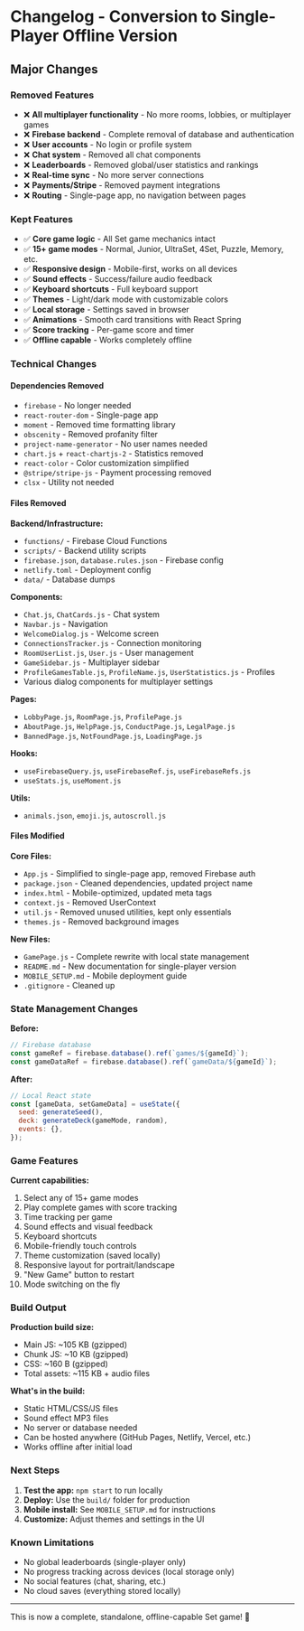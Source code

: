 # Changelog - Conversion to Single-Player Offline Version

## Major Changes

### Removed Features
- ❌ **All multiplayer functionality** - No more rooms, lobbies, or multiplayer games
- ❌ **Firebase backend** - Complete removal of database and authentication
- ❌ **User accounts** - No login or profile system
- ❌ **Chat system** - Removed all chat components
- ❌ **Leaderboards** - Removed global/user statistics and rankings
- ❌ **Real-time sync** - No more server connections
- ❌ **Payments/Stripe** - Removed payment integrations
- ❌ **Routing** - Single-page app, no navigation between pages

### Kept Features
- ✅ **Core game logic** - All Set game mechanics intact
- ✅ **15+ game modes** - Normal, Junior, UltraSet, 4Set, Puzzle, Memory, etc.
- ✅ **Responsive design** - Mobile-first, works on all devices
- ✅ **Sound effects** - Success/failure audio feedback
- ✅ **Keyboard shortcuts** - Full keyboard support
- ✅ **Themes** - Light/dark mode with customizable colors
- ✅ **Local storage** - Settings saved in browser
- ✅ **Animations** - Smooth card transitions with React Spring
- ✅ **Score tracking** - Per-game score and timer
- ✅ **Offline capable** - Works completely offline

### Technical Changes

#### Dependencies Removed
- `firebase` - No longer needed
- `react-router-dom` - Single-page app
- `moment` - Removed time formatting library
- `obscenity` - Removed profanity filter
- `project-name-generator` - No user names needed
- `chart.js` + `react-chartjs-2` - Statistics removed
- `react-color` - Color customization simplified
- `@stripe/stripe-js` - Payment processing removed
- `clsx` - Utility not needed

#### Files Removed
**Backend/Infrastructure:**
- `functions/` - Firebase Cloud Functions
- `scripts/` - Backend utility scripts
- `firebase.json`, `database.rules.json` - Firebase config
- `netlify.toml` - Deployment config
- `data/` - Database dumps

**Components:**
- `Chat.js`, `ChatCards.js` - Chat system
- `Navbar.js` - Navigation
- `WelcomeDialog.js` - Welcome screen
- `ConnectionsTracker.js` - Connection monitoring
- `RoomUserList.js`, `User.js` - User management
- `GameSidebar.js` - Multiplayer sidebar
- `ProfileGamesTable.js`, `ProfileName.js`, `UserStatistics.js` - Profiles
- Various dialog components for multiplayer settings

**Pages:**
- `LobbyPage.js`, `RoomPage.js`, `ProfilePage.js`
- `AboutPage.js`, `HelpPage.js`, `ConductPage.js`, `LegalPage.js`
- `BannedPage.js`, `NotFoundPage.js`, `LoadingPage.js`

**Hooks:**
- `useFirebaseQuery.js`, `useFirebaseRef.js`, `useFirebaseRefs.js`
- `useStats.js`, `useMoment.js`

**Utils:**
- `animals.json`, `emoji.js`, `autoscroll.js`

#### Files Modified
**Core Files:**
- `App.js` - Simplified to single-page app, removed Firebase auth
- `package.json` - Cleaned dependencies, updated project name
- `index.html` - Mobile-optimized, updated meta tags
- `context.js` - Removed UserContext
- `util.js` - Removed unused utilities, kept only essentials
- `themes.js` - Removed background images

**New Files:**
- `GamePage.js` - Complete rewrite with local state management
- `README.md` - New documentation for single-player version
- `MOBILE_SETUP.md` - Mobile deployment guide
- `.gitignore` - Cleaned up

### State Management Changes

**Before:**
```javascript
// Firebase database
const gameRef = firebase.database().ref(`games/${gameId}`);
const gameDataRef = firebase.database().ref(`gameData/${gameId}`);
```

**After:**
```javascript
// Local React state
const [gameData, setGameData] = useState({
  seed: generateSeed(),
  deck: generateDeck(gameMode, random),
  events: {},
});
```

### Game Features

**Current capabilities:**
1. Select any of 15+ game modes
2. Play complete games with score tracking
3. Time tracking per game
4. Sound effects and visual feedback
5. Keyboard shortcuts
6. Mobile-friendly touch controls
7. Theme customization (saved locally)
8. Responsive layout for portrait/landscape
9. "New Game" button to restart
10. Mode switching on the fly

### Build Output

**Production build size:**
- Main JS: ~105 KB (gzipped)
- Chunk JS: ~10 KB (gzipped)
- CSS: ~160 B (gzipped)
- Total assets: ~115 KB + audio files

**What's in the build:**
- Static HTML/CSS/JS files
- Sound effect MP3 files
- No server or database needed
- Can be hosted anywhere (GitHub Pages, Netlify, Vercel, etc.)
- Works offline after initial load

### Next Steps

1. **Test the app:** `npm start` to run locally
2. **Deploy:** Use the `build/` folder for production
3. **Mobile install:** See `MOBILE_SETUP.md` for instructions
4. **Customize:** Adjust themes and settings in the UI

### Known Limitations

- No global leaderboards (single-player only)
- No progress tracking across devices (local storage only)
- No social features (chat, sharing, etc.)
- No cloud saves (everything stored locally)

---

This is now a complete, standalone, offline-capable Set game! 🎉

